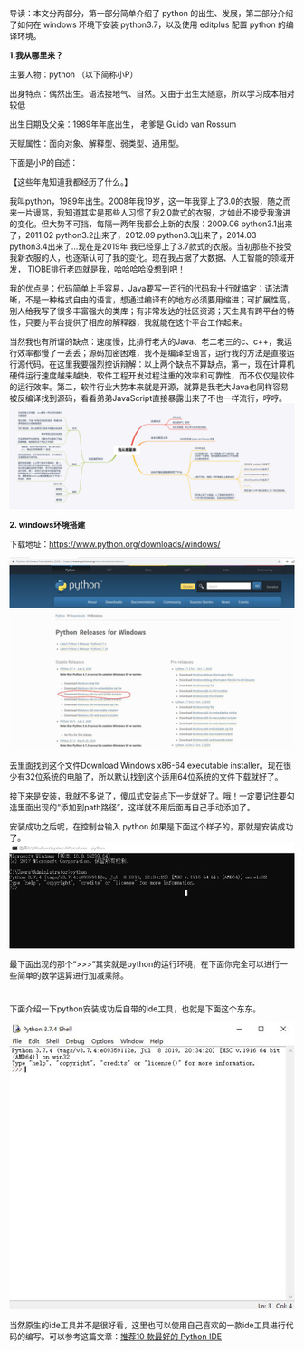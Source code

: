 导读：本文分两部分，第一部分简单介绍了 python 的出生、发展，第二部分介绍了如何在 windows 环境下安装 python3.7，以及使用 editplus 配置 python 的编译环境。

**1.我从哪里来？**

主要人物：python （以下简称小P）

出身特点：偶然出生。语法接地气、自然。又由于出生太随意，所以学习成本相对较低

出生日期及父亲：1989年年底出生， 老爹是 Guido van Rossum 

天赋属性：面向对象、解释型、弱类型、通用型。

下面是小P的自述：

【这些年鬼知道我都经历了什么。】

我叫python，1989年出生。2008年我19岁，这一年我穿上了3.0的衣服，随之而来一片谩骂，我知道其实是那些人习惯了我2.0款式的衣服，才如此不接受我激进的变化。但大势不可挡，每隔一两年我都会上新的衣服：2009.06 python3.1出来了，2011.02 python3.2出来了，2012.09 python3.3出来了，2014.03 python3.4出来了...现在是2019年 我已经穿上了3.7款式的衣服。当初那些不接受我新衣服的人，也逐渐认可了我的变化。现在我占据了大数据、人工智能的领域开发， TIOBE排行老四就是我，哈哈哈哈没想到吧！

我的优点是：代码简单上手容易，Java要写一百行的代码我十行就搞定；语法清晰，不是一种格式自由的语言，想通过编译有的地方必须要用缩进；可扩展性高，别人给我写了很多丰富强大的类库；有非常发达的社区资源；天生具有跨平台的特性，只要为平台提供了相应的解释器，我就能在这个平台工作起来。

当然我也有所谓的缺点：速度慢，比排行老大的Java、老二老三的c、c++，我运行效率都慢了一丢丢；源码加密困难，我不是编译型语言，运行我的方法是直接运行源代码。在这里我要强烈控诉辩解：以上两个缺点不算缺点，第一，现在计算机硬件运行速度越来越快，软件工程开发过程注重的效率和可靠性，而不仅仅是软件的运行效率。第二，软件行业大势本来就是开源，就算是我老大Java也同样容易被反编译找到源码，看看弟弟JavaScript直接暴露出来了不也一样流行，哼哼。
<img src="https://github.com/ganyj/python3-study/blob/master/images/%E7%AC%AC%E4%B8%80%E7%AB%A0%20%E6%88%91%E4%BB%8E%E5%93%AA%E9%87%8C%E6%9D%A5/%E6%88%91%E4%BB%8E%E5%93%AA%E9%87%8C%E6%9D%A5.png">

**2. windows环境搭建**

下载地址：https://www.python.org/downloads/windows/

<img src="https://github.com/ganyj/python3-study/blob/master/images/%E7%AC%AC%E4%B8%80%E7%AB%A0%20%E6%88%91%E4%BB%8E%E5%93%AA%E9%87%8C%E6%9D%A5/%E4%B8%8B%E8%BD%BDpy3.JPG">

去里面找到这个文件Download Windows x86-64 executable installer。现在很少有32位系统的电脑了，所以默认找到这个适用64位系统的文件下载就好了。

接下来是安装，我就不多说了，傻瓜式安装点下一步就好了。哦！一定要记住要勾选里面出现的“添加到path路径”，这样就不用后面再自己手动添加了。

安装成功之后呢，在控制台输入 python 如果是下面这个样子的，那就是安装成功了。
<img src="https://github.com/ganyj/python3-study/blob/master/images/%E7%AC%AC%E4%B8%80%E7%AB%A0%20%E6%88%91%E4%BB%8E%E5%93%AA%E9%87%8C%E6%9D%A5/%E5%AE%89%E8%A3%85%E6%88%90%E5%8A%9F.JPG">

最下面出现的那个“>>>”其实就是python的运行环境，在下面你完全可以进行一些简单的数学运算进行加减乘除。
#

下面介绍一下python安装成功后自带的ide工具，也就是下面这个东东。

<img src="https://github.com/ganyj/python3-study/blob/master/images/%E7%AC%AC%E4%B8%80%E7%AB%A0%20%E6%88%91%E4%BB%8E%E5%93%AA%E9%87%8C%E6%9D%A5/python%E8%87%AA%E5%B8%A6ide.JPG">

当然原生的ide工具并不是很好看，这里也可以使用自己喜欢的一款ide工具进行代码的编写。可以参考这篇文章：[推荐10 款最好的 Python IDE](https://www.runoob.com/w3cnote/best-python-ide-for-developers.html)

